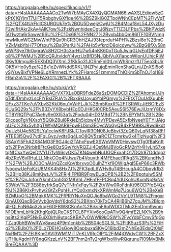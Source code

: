 https://progalap.elte.hu/specifikacio/v1/?data=H4sIAAAAAAAACo2TwW7bMAyGX4XQyQGMAN66iwAXSLEdiqw5zGkPtX1QYjmT7UiF5RpbghyGXfIqe46%2BSZ9klG0ZTpoWNhCEpMT%2FIyVqT%2FQTX4tUrFkllCSURGUk7e%2BGU5DwejzCwjU%2B4Mcaf8nL54JXyzDuF2wIfHAkr2kAv4AlK7ow%2FzkNwnhideeCgtJ6NzvTTlZ3LFPbs%2BhPVdzK5G1wzta6rSawwt9SU%2FC1Dx68%2FNN27%2Bvxb4bbQm86lTF10BVNmgmwMIunWGZMwWntPBQx9hCR3OhHZAJ93feprduH4PH%2Bzsl8o%2BmCVZkMsbYbH77Ofsxu%2Bs0Ps4Uj%2FAHb5vfkrclD8olcdww%2BzG8fXv58nwWPSye79r0xgraVc8H2CH3c3qrHU7w54pKK60oTGu5JwiqGUyEpfDF5jEJo8%2FfWMJ%2B5cQRJtvldqYi4wzUzBfD5NJQbIVuXi1apcpWIonUUhjcRiW3Kwf0Imgu8E5EXbDQ3VXmL3fKk5o31JOSmFnI0tLmjWhSmzrfUT5eo3bUirOK5VHo0y5zq%2Bx1eZvWNddSRKL1jNZPyIujqEminRcnShsQLnjJZnXSI5o6vSjYswBixfVPNe6LgXRmnezLYk%2FHamcS1zmmmdThlOKmSbTnOJ1ol189FRah3iA%2F%2FAXtG%2B%2FTXBAAA


https://progalap.elte.hu/stuki/v1/?data=H4sIAAAAAAAACrVX7XLaOBR9FdeZ6aSzDOMQCDiZ%2FAhpmqUJhbTdfJDmhyzLscFIYBsIZPJA%2Bxx9sUoyupYbIPGmyx%2FEtXTOuUdXuubRDFxz37TKe7uVXbvS2Kk06nu1vWrFLJk%2Bm5KoxR%2FTSRiWzJiEBCfEzSKUuSQ29x%2FNB3ZyYX8bybHEg0DJHKGI0CRb5AeuS6i576EwJiUzmY8IXxCT8YRQTPgC7Aehy9e0XI53a%2Fodu04HD3MBdT7%2BNEPYM%2B%2BeSllcceoTgVNXsoY5QQkZ8ul8RkIeEh5icbw4MvYPDevA5ExfbNyeeY0TYIJAjgnUFc%2Bx5vhXgTWfyMQAR9FpwEUSm3EOycWoGyQB4xPM99SJRwd9kdtOuUz5U4e5829LYa1cclwK6FJSIJCTovlR3ON08JeBbvt3ZeQ60vLqNf38sRFfATEE3l5Qw27vdFqLGvzJvdts0g4LpO8QV5zaRC1ZTcmrkw2k4TIzNugj%2F35SAxYI5FhA2X84MO3F9GJ4ci2TAhxFpwEXSWpVMW0HxvswOTg0fBaKnftg%2FPw3Nrblr8FtcGe8OzSGwYdVRQZJi4Os9MJBVoGcRM2nYr4HvLhS7xetqNfCsxYwQeDtVYU7fvW6syOK5ZKN4webNuUGQFxxahO17DQlr87Oddqoz4bZReV6vRHuLLLNhkCOq4NJwu7b4VouythI4MFEhaet1PAg3%2BKundHv3Y%2FW%2BJO0CnAUnQZcxKpVtbrxyoO0uIhZYkf9OWIgAgI5EeP66c3RWbfyoocwUeFpKzU8MKK4h8Hx7J%2FK3pdL6WHv8uT4BHcugA4CObqvk1b3%2BHp38KJ8mKjwtJV%2FRj4IFPIBR9FpwEUqOPB%2B2%2F8potuiw5SMH%2BZQnJofpriYkmhCmhGi2M8VhLZHEnfFFPCBq4YdUKohUKxmNp9xNVS3WbV%2F3E88byfrkSqQ7yTNfn1xFqy%2F2tVWw0RoFdnKt96ODPfqE4Qxf9J%2B6KIxPrvhw2GtZxPqhHLrYQo0xmxNkXRWmMg7Uou6WQ%2BeXeBBZMUoO%2BMqkKMK%2FfPRlYNuXnQOJio8baWGp2Ve1L9TMj8%2Fmgxr0inAUXQacBGnVvb0pVdpY6dpS3%2BXnp70kTxCA4RjlB6hZ7cpJM%2Blgm4lFQLFnN64qXzkiqE6GFBW8CKnAn%2Biks5E6oIWDClTMuXEnDnm9wnmN1OEhmLbHk2KhgKpjQLReCKSTCL6PYXiv6coCpATiv9Q4mfE2LNX%2B9hns8ts2lKgiP5NkEuiXOirhi9utqcSKBA7yOWWli9kOSW%2FvcYdbFCmvSfqGgTZJq0bhBWwRWv8awz4P9m1cnkb%2B504cSGL5L%2FltK5uzS3Ps%2FiHg2%2BJb0%2F0Lx7DEHOsGow8OapbuxaSI0yQ16ibd2mZNhEe3EdsQt0lsFNxRM%2FZEt8KmGAVI3WM1MiTI7eKLVIRcOIP%2FjM4jOWdvCW%2BFZxXUTHiuXgdnHY8nqGKzzLnV%2BF7nm2nTy2rgW1xoWwRQqrunu7I09MvBMkBreEQAAA%3D
